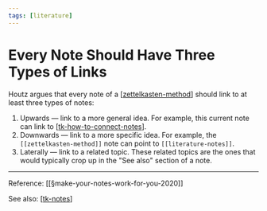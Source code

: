 ```yaml
---
tags: [literature]
---
```


# Every Note Should Have Three Types of Links

Houtz argues that every note of a [[zettelkasten-method]] should link to at least three types of notes:

1. Upwards — link to a more general idea. For example, this current note can link to [[tk-how-to-connect-notes]].
2. Downwards — link to a more specific idea. For example, the `[[zettelkasten-method]]` note can point to `[[literature-notes]]`.
3. Laterally — link to a related topic. These related topics are the ones that would typically crop up in the "See also" section of a note.

---
Reference: [[§make-your-notes-work-for-you-2020]]

See also: [[tk-notes]]

[//begin]: # "Autogenerated link references for markdown compatibility"
[zettelkasten-method]: zettelkasten-method "Zettelkasten Method"
[tk-how-to-connect-notes]: ../7-tk/tk-how-to-connect-notes "TK How To Connect Notes"
[tk-notes]: ../2-fleeting/tk-notes "TK Notes"
[//end]: # "Autogenerated link references"